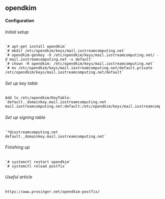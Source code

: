 ## opendkim

#### Configuration

###### Initial setup
    `# apt-get install opendkim`
    `# mkdir /etc/opendkim/keys/mail.iostreamcomputing.net`
    `# opendkim-genkey -D /etc/opendkim/keys/mail.iostreamcomputing.net/ -d mail.iostreamcomputing.net -s default`
    `# chown -R opendkim: /etc/opendkim/keys/mail.iostreamcomputing.net`
    `# mv /etc/opendkim/keys/mail.iostreamcomputing.net/default.private /etc/opendkim/keys/mail.iostreamcomputing.net/default`

###### Set up key table
    Add to /etc/opendkim/KeyTable:
    `default._domainkey.mail.iostreamcomputing.net mail.iostreamcomputing.net:default:/etc/opendkim/keys/mail.iostreamcomputing.net/default

###### Set up signing table
    `*@iostreamcomputing.net default._domainkey.mail.iostreamcomputing.net`

###### Finishing up
    `# systemctl restart opendkim`
    `# systemctl reload postfix`

###### Useful article
    https://www.prosinger.net/opendkim-postfix/
